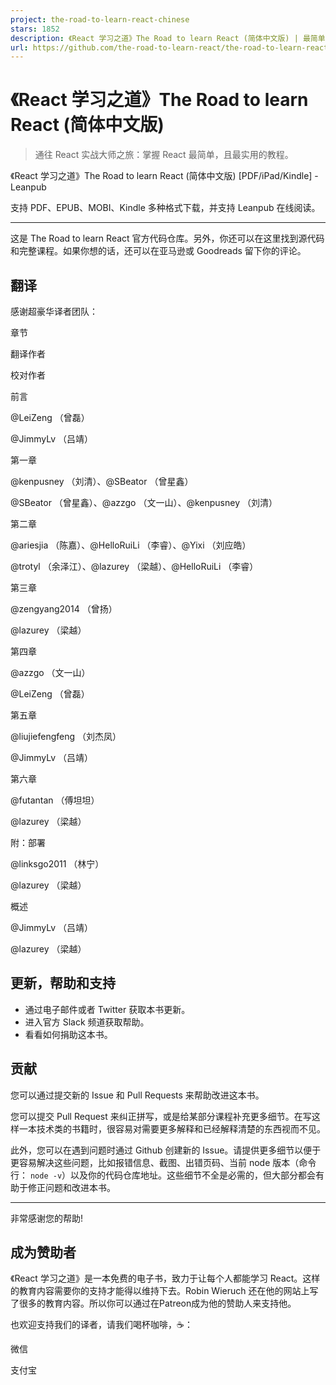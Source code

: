 ```yaml
---
project: the-road-to-learn-react-chinese
stars: 1852
description: 《React 学习之道》The Road to learn React (简体中文版) | 最简单，且最实用的 React 实战教程。
url: https://github.com/the-road-to-learn-react/the-road-to-learn-react-chinese
---
```


《React 学习之道》The Road to learn React (简体中文版)
===========================================

> 通往 React 实战大师之旅：掌握 React 最简单，且最实用的教程。

《React 学习之道》The Road to learn React (简体中文版) \[PDF/iPad/Kindle\] - Leanpub

支持 PDF、EPUB、MOBI、Kindle 多种格式下载，并支持 Leanpub 在线阅读。

* * *

这是 The Road to learn React 官方代码仓库。另外，你还可以在这里找到源代码和完整课程。如果你想的话，还可以在亚马逊或 Goodreads 留下你的评论。

翻译
--

感谢超豪华译者团队：

章节

翻译作者

校对作者

前言

@LeiZeng （曾磊）

@JimmyLv （吕靖）

第一章

@kenpusney （刘清）、@SBeator （曾星鑫）

@SBeator （曾星鑫）、@azzgo （文一山）、@kenpusney （刘清）

第二章

@ariesjia （陈嘉）、@HelloRuiLi （李睿）、@Yixi （刘应皓）

@trotyl （余泽江）、@lazurey （梁越）、@HelloRuiLi （李睿）

第三章

@zengyang2014 （曾扬）

@lazurey （梁越）

第四章

@azzgo （文一山）

@LeiZeng （曾磊）

第五章

@liujiefengfeng （刘杰凤）

@JimmyLv （吕靖）

第六章

@futantan （傅坦坦）

@lazurey （梁越）

附：部署

@linksgo2011 （林宁）

@lazurey （梁越）

概述

@JimmyLv （吕靖）

@lazurey （梁越）

更新，帮助和支持
--------

-   通过电子邮件或者 Twitter 获取本书更新。
-   进入官方 Slack 频道获取帮助。
-   看看如何捐助这本书。

贡献
--

您可以通过提交新的 Issue 和 Pull Requests 来帮助改进这本书。

您可以提交 Pull Request 来纠正拼写，或是给某部分课程补充更多细节。在写这样一本技术类的书籍时，很容易对需要更多解释和已经解释清楚的东西视而不见。

此外，您可以在遇到问题时通过 Github 创建新的 Issue。请提供更多细节以便于更容易解决这些问题，比如报错信息、截图、出错页码、当前 node 版本（命令行： `node -v`）以及你的代码仓库地址。这些细节不全是必需的，但大部分都会有助于修正问题和改进本书。

* * *

非常感谢您的帮助!

成为赞助者
-----

《React 学习之道》是一本免费的电子书，致力于让每个人都能学习 React。这样的教育内容需要你的支持才能得以维持下去。Robin Wieruch 还在他的网站上写了很多的教育内容。所以你可以通过在Patreon成为他的赞助人来支持他。

也欢迎支持我们的译者，请我们喝杯咖啡，☕️：

微信

支付宝
